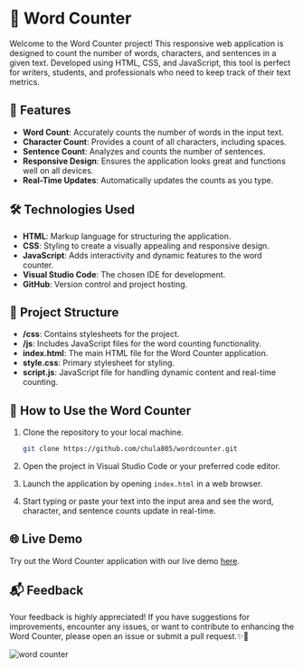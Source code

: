 # 🔢 Word Counter

Welcome to the Word Counter project! This responsive web application is designed to count the number of words, characters, and sentences in a given text. Developed using HTML, CSS, and JavaScript, this tool is perfect for writers, students, and professionals who need to keep track of their text metrics.

## 🚀 Features

- **Word Count**: Accurately counts the number of words in the input text.
- **Character Count**: Provides a count of all characters, including spaces.
- **Sentence Count**: Analyzes and counts the number of sentences.
- **Responsive Design**: Ensures the application looks great and functions well on all devices.
- **Real-Time Updates**: Automatically updates the counts as you type.

## 🛠️ Technologies Used

- **HTML**: Markup language for structuring the application.
- **CSS**: Styling to create a visually appealing and responsive design.
- **JavaScript**: Adds interactivity and dynamic features to the word counter.
- **Visual Studio Code**: The chosen IDE for development.
- **GitHub**: Version control and project hosting.

## 📂 Project Structure

- **/css**: Contains stylesheets for the project.
- **/js**: Includes JavaScript files for the word counting functionality.
- **index.html**: The main HTML file for the Word Counter application.
- **style.css**: Primary stylesheet for styling.
- **script.js**: JavaScript file for handling dynamic content and real-time counting.

## 🚀 How to Use the Word Counter

1. Clone the repository to your local machine.
   ```bash
   git clone https://github.com/chula805/wordcounter.git
   ```

2. Open the project in Visual Studio Code or your preferred code editor.

3. Launch the application by opening `index.html` in a web browser.

4. Start typing or paste your text into the input area and see the word, character, and sentence counts update in real-time.

## 🌐 Live Demo

Try out the Word Counter application with our live demo [here](#).

## 📬 Feedback

Your feedback is highly appreciated! If you have suggestions for improvements, encounter any issues, or want to contribute to enhancing the Word Counter, please open an issue or submit a pull request.✨🔢

![word counter](https://github.com/chula805/wordcounter/assets/121760253/9c5388ce-cd23-4b12-ade5-b4eb37d7396d)
